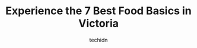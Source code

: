 ---
layout: ampstory
image: https://i0.wp.com/www.auto.or.id/wp-content/uploads/2023/06/victoria-bbq-house-bakery-0-victoria-1686324099.jpeg?resize=640,853
author: techidn
featured: false
description: Victoria, British Columbia, Canada is a haven for Food Basics enthusiasts, boasting an impressive array of 7 top-notch establishments. Whether youre a seasoned connoisseur or simply curious
title: Experience the 7 Best Food Basics in Victoria
cover:
   title: Experience the 7 Best Food Basics in Victoria
   subtitle: AUTO.OR.ID
   background: https://www.auto.or.id/wp-content/uploads/2023/06/victoria-bbq-house-bakery-0-victoria-1686324099.jpeg

pages: 
 - layout: thirds
   top: <h1>#1 Food Basics</h1>
   bottom: "<p>I like this store, the location and everything is perfect for me but, theres one but and complain. You see the prices (veggies, fruits and such) displayed in huge lett</p>"
   background: https://www.auto.or.id/wp-content/uploads/2023/06/victoria-bbq-house-bakery-1-victoria-1686324101.jpeg
   backgroundblur: true
 - layout: thirds
   top: <h1>#2 Food Basics</h1>
   bottom: "<p>370 Highland Rd W, Kitchener, ON N2M 5J9, Canada</p>"
   background: https://www.auto.or.id/wp-content/uploads/2023/06/victoria-bbq-house-bakery-2-victoria-1686324101.jpeg
   cta:
      link: https://www.auto.or.id/experience-the-7-best-food-basics-in-victoria/
      text: Experience the 7 Best Food Basics in Victoria
 - layout: thirds
   top: <h1>#3 Food Basics</h1>
   bottom: "<p>191 Indian Rd S, Sarnia, ON N7T 3W3, Canada</p>"
   background: https://images.unsplash.com/photo-1493238792000-8113da705763?ixlib=rb-4.0.3&ixid=MnwxMjA3fDB8MHxwaG90by1wYWdlfHx8fGVufDB8fHx8&auto=format&fit=crop&w=640&h=853&q=80
   cta:
      link: https://www.auto.or.id/experience-the-7-best-food-basics-in-victoria/
      text: Experience the 7 Best Food Basics in Victoria
 - layout: thirds
   top: <h1>#4 Save-On-Foods</h1>
   bottom: "<p>1950 Foul Bay Rd, Victoria, BC V8R 5A7, Canada</p>"
   background: https://images.unsplash.com/photo-1628685083829-d31d88bb2757?ixlib=rb-4.0.3&ixid=MnwxMjA3fDB8MHxwaG90by1wYWdlfHx8fGVufDB8fHx8&auto=format&fit=crop&w=640&h=853&q=80
   cta:
      link: https://www.auto.or.id/experience-the-7-best-food-basics-in-victoria/
      text: Experience the 7 Best Food Basics in Victoria
 - layout: thirds
   top: <h1>#5 Food Basics</h1>
   bottom: "<p>33 Barrack St, Kingston, ON K7K 1E7, Canada</p>"
   background: https://images.unsplash.com/photo-1625863929285-5e37a6b0df1c?ixlib=rb-4.0.3&ixid=MnwxMjA3fDB8MHxwaG90by1wYWdlfHx8fGVufDB8fHx8&auto=format&fit=crop&w=640&h=853&q=80
   cta:
      link: https://www.auto.or.id/experience-the-7-best-food-basics-in-victoria/
      text: Experience the 7 Best Food Basics in Victoria
 - layout: thirds
   top: <h1>#6 Fairway Market</h1>
   bottom: "<p>1521 McKenzie Ave, Victoria, BC V8N 1A4, Canada</p>"
   background: https://images.unsplash.com/photo-1617498115469-2a7ee098a575?ixlib=rb-4.0.3&ixid=MnwxMjA3fDB8MHxwaG90by1wYWdlfHx8fGVufDB8fHx8&auto=format&fit=crop&w=640&h=853&q=80
   cta:
      link: https://www.auto.or.id/experience-the-7-best-food-basics-in-victoria/
      text: Experience the 7 Best Food Basics in Victoria
 - layout: thirds
   top: <h1>#7 Food Basics</h1>
   bottom: "<p>565 Langford Blvd., Bradford, ON L3Z 0A2, Canada</p>"
   background: https://images.unsplash.com/photo-1545609904-f2f11654638d?ixlib=rb-4.0.3&ixid=MnwxMjA3fDB8MHxwaG90by1wYWdlfHx8fGVufDB8fHx8&auto=format&fit=crop&w=640&h=853&q=80
   cta:
      link: https://www.auto.or.id/experience-the-7-best-food-basics-in-victoria/
      text: Experience the 7 Best Food Basics in Victoria
 - layout: thirds
   middle: Continue reading...
   background: https://images.unsplash.com/photo-1522266925358-423ceac13bc9?ixlib=rb-4.0.3&ixid=MnwxMjA3fDB8MHxwaG90by1wYWdlfHx8fGVufDB8fHx8&auto=format&fit=crop&w=640&h=853&q=80
   cta:
      link: https://www.auto.or.id/experience-the-7-best-food-basics-in-victoria/
      text: Experience the 7 Best Food Basics in Victoria

---